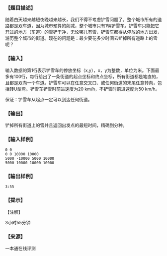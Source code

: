 ### 【题目描述】

随着白天越来越短夜晚越来越长，我们不得不考虑铲雪问题了。整个城市所有的道路都是双车道，因为城市预算的削减，整个城市只有1辆铲雪车。铲雪车只能把它开过的地方（车道）的雪铲干净，无论哪儿有雪，铲雪车都得从停放的地方出发，游历整个城市的街道。现在的问题是：最少要花多少时间去铲掉所有道路上的雪呢？

### 【输入】

输入数据的第1行表示铲雪车的停放坐标（x,y），x，y为整数，单位为米。下面最多有100行，每行给出了一条街道的起点坐标和终点坐标，所有街道都是笔直的，且都是双向一个车道。铲雪车可以在任意交叉口、或任何街道的末尾任意转向，包括转U型弯。铲雪车铲雪时前进速度为20 km/h，不铲雪时前进速度为50 km/h。

保证：铲雪车从起点一定可以到达任何街道。

### 【输出】

铲掉所有街道上的雪并且返回出发点的最短时间，精确到分种。

### 【输入样例】

```
0 0
0 0 10000 10000
5000 -10000 5000 10000
5000 10000 10000 10000

```

### 【输出样例】

```
3:55
```

### 【提示】

【注解】

3小时55分钟


 ### 【来源】

 一本通在线评测 